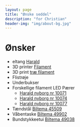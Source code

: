 ```yaml
---
layout: page
title: "Ønske seddel"
description: "for Christian"
header-img: "img/about-bg.jpg"
---
```

# Ønsker


 * eltang [Harald](http://www.harald-nyborg.dk/p3439/jokari-afisoleringstang-aut)
 * 3D printer [Filament](https://filament23d.dk/filament-da/petg-1-75mm-da,%20petg-1.75mm,%20petg-filament)
 * 3D print [træ filament](https://filament23d.dk/filament-da/wood-3mm-da)
 * Flistrøje 
 * Underbukser
 * Forskellige filament LED Pærer
    * [Harald nyborg nr 10071](http://www.harald-nyborg.dk/p10071/filament-2w-e27-globe-g45-klar)
    * [Harald nyborg nr 10074](http://www.harald-nyborg.dk/p10074/filament-4w-e27-krone-g45-klar)
    * [Harald nyborg nr 10077](http://www.harald-nyborg.dk/p10077/filament-6w-e27-a60-klar)
 * Tændstål [Biltema 45509](http://www.biltema.dk/da/Fritid/Friluftsliv/Knive-og-varktoj/Tandstal-2000031777/)
 * Våbentaske [Biltema 49902](http://www.biltema.dk/da/Fritid/Jagt/Vabenpleje-og-tilbehor/Vabentaske-2000034463/?artId=49902)
 * Bundstykkeetui [Biltema 49038](http://www.biltema.dk/da/Fritid/Jagt/Vabenpleje-og-tilbehor/Bundstykkeetui-2000036306/)
 

